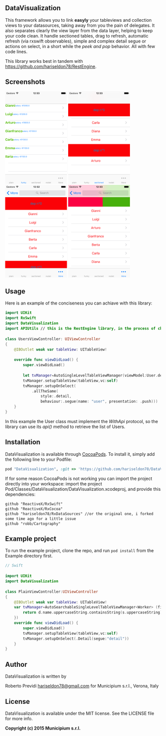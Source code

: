 ## DataVisualization

This framework allows you to link **easyly** your tableviews and collection views to your datasources, taking away from you the pain of delegates. It also separates clearly the view layer from the data layer, helping to keep your code clean. It handle sectioned tables, drag to refresh, automatic refresh (via rxswift observables), simple and complex detail segue or actions on select, in a short while the *peek and pop* behavior. All with few code lines.

This library works best in tandem with https://github.com/hariseldon78/RestEngine.
## Screenshots

<img src="https://raw.githubusercontent.com/hariseldon78/DataVisualization/master/DataVisualization/dv-screenshot-funky.png" width="200"> <img src="https://raw.githubusercontent.com/hariseldon78/DataVisualization/master/DataVisualization/dv-screenshot-sec.png" width="200"> <img src="https://raw.githubusercontent.com/hariseldon78/DataVisualization/master/DataVisualization/dv-screenshot-sea-sec.png" width="200"> <img src="https://raw.githubusercontent.com/hariseldon78/DataVisualization/master/DataVisualization/dv-screenshot-static.png" width="200">

## Usage

Here is an example of the conciseness you can achiave with this library:
```swift
import UIKit
import RxSwift
import DataVisualization
import APIUtils // this is the RestEngine library, in the process of changing name

class UsersViewController: UIViewController
{
	@IBOutlet weak var tableView: UITableView!

	override func viewDidLoad() {
		super.viewDidLoad()
		
		let tvManager=AutoSingleLevelTableViewManager(viewModel:User.defaultViewModel(),dataExtractor:ApiExtractor<User>(progress:progress))
		tvManager.setupTableView(tableView,vc:self)
		tvManager.setupOnSelect(
			.allTheSame(
				style:.detail,
				behaviour:.segue(name: "user", presentation: .push)))
	}
}
```
In this example the User class must implement the *WithApi* protocol, so the library can use its *api()* method to retrieve the list of Users.


## Installation

DataVisualization is available through [CocoaPods](http://cocoapods.org). To install
it, simply add the following line to your Podfile:

```ruby
pod "DataVisualization", :git => 'https://github.com/hariseldon78/DataVisualization.git'
```

If for some reason CocoaPods is not working you can import the project directly into your workspace: import the project Pod/Classes/DataVisualization/DataVisualization.xcodeproj, and provide this dependencies:

```
github "ReactiveX/RxSwift"
github "ReactiveX/RxCocoa"
github "hariseldon78/RxDataSources" //or the original one, i forked some time ago for a little issue
github "robb/Cartography"
```

## Example project

To run the example project, clone the repo, and run `pod install` from the Example directory first.

```swift
// Swift

import UIKit
import DataVisualization

class PlainViewController:UIViewController
{
    @IBOutlet weak var tableView: UITableView!
    var tvManager=AutoSearchableSingleLevelTableViewManager<Worker> (filteringClosure: { (d:Worker, s:String) -> Bool in
        return d.name.uppercaseString.containsString(s.uppercaseString)
    })
    override func viewDidLoad() {
        super.viewDidLoad()
        tvManager.setupTableView(tableView,vc:self)
		tvManager.setupOnSelect(.Detail(segue:"detail"))
    }
}
```
## Author

DataVisualization is written by 

Roberto Previdi <hariseldon78@gmail.com>
for 
Municipium s.r.l., Verona, Italy

## License

DataVisualization is available under the MIT license. See the LICENSE file for more info.

**Copyright (c) 2015 Municipium s.r.l.**




